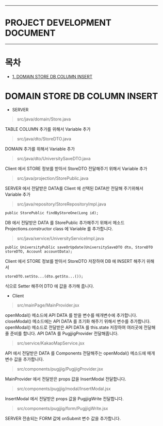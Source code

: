 --------------------
# PROJECT DEVELOPMENT DOCUMENT
--------------------


# 목차
- [1. DOMAIN STORE DB COLUMN INSERT](#DOMAIN-STORE-DB-COLUMN-INSERT)

# DOMAIN STORE DB COLUMN INSERT

- SERVER

> src/java/domain/Store.java

TABLE COLUMN 추가를 위해서
Variable 추가

> src/java/dto/StoreDTO.java

DOMAIN 추가를 위해서
Variable 추가

> src/java/dto/UniversitySaveDTO.java

Client 에서 STORE 정보를 받아서 StoreDTO 전달해주기 위해서
Variable 추가

> src/java/projection/StorePublic.java

SERVER 에서 전달받은 DATA를 Client 에 선택된 DATA만 전달해 주기위해서
Variable 추가

> src/java/repository/StoreRepositoryImpl.java

~~~
public StorePublic findByStoreOne(Long id);
~~~

DB 에서 전달받은 DATA 를 StorePublic 추가해주기 위해서
메소드 Projections.constructor class 에 Variable 를 추가합니다.

> src/java/service/UniversityServiceImpl.java

~~~
public UniversityPublic saveOrUpdate(UniversitySaveDTO dto, StoreDTO storeDTO, Account accountData);
~~~

Client 에서 STORE 정보를 받아서 StoreDTO 저장하여 DB 에 INSERT 해주기 위해서 

~~~
storeDTO.setSto...(dto.getSto...());
~~~

식으로 Setter 해주어 DTO 에 값을 추가해 줍니다.

- Client

> src/mainPage/MainProvider.jsx

openModal() 메소드에 API DATA 를 받을 변수를 매개변수에 추가합니다.
closeModal() 메소드에는 API DATA 를 초기화 해주기 위해서 변수를 추가합니다.
openModal() 메소드로 전달받은 API DATA 를 this.state 저장하여 여러곳에 전달해줄 준비를 합니다.
API DATA 를 PugjjigProvider 전달해줍니다.

> src/service/KakaoMapService.jsx

API 에서 전달받은 DATA 를 Components 전달해주는 openModal() 메소드에 매개변수 값을 추가합니다.

> src/components/pugjjig/PugjjigProvider.jsx

MainProvider 에서 전달받은 props 값을 InsertModal 전달합니다.

> src/components/pugjjig/modal/InsertModal.jsx

InsertModal 에서 전달받은 props 값을 PugjjigWrite 전달합니다.

> src/components/pugjjig/form/PugjjigWrite.jsx

SERVER 전송되는 FORM 값에 onSubmit 변수 값을 추가합니다.